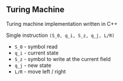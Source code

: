 ## Turing Machine

Turing machine implementation written in C++

Single instruction `(S_0, q_i, S_z, q_j, L/R)`

- `S_0` - symbol read
- `q_i` - current state
- `S_z` - symbol to write at the current field
- `q_j` - new state 
- `L/R` - move left / right 
